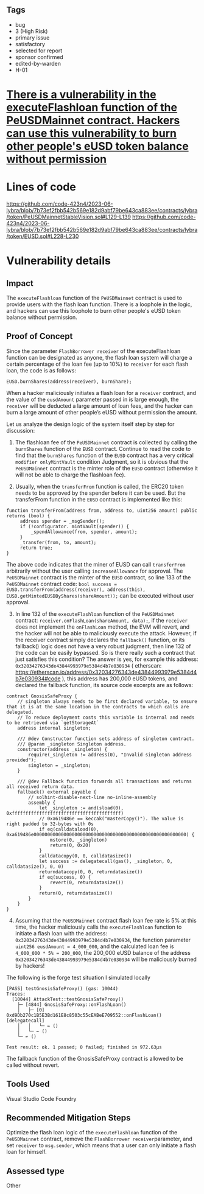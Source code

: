 ## Tags

- bug
- 3 (High Risk)
- primary issue
- satisfactory
- selected for report
- sponsor confirmed
- edited-by-warden
- H-01

# [There is a vulnerability in the executeFlashloan function of the PeUSDMainnet contract. Hackers can use this vulnerability to burn other people's eUSD token balance without permission](https://github.com/code-423n4/2023-06-lybra-findings/issues/769) 

# Lines of code

https://github.com/code-423n4/2023-06-lybra/blob/7b73ef2fbb542b569e182d9abf79be643ca883ee/contracts/lybra/token/PeUSDMainnetStableVision.sol#L129-L139
https://github.com/code-423n4/2023-06-lybra/blob/7b73ef2fbb542b569e182d9abf79be643ca883ee/contracts/lybra/token/EUSD.sol#L228-L230


# Vulnerability details

## Impact
The `executeFlashloan` function of the `PeUSDMainnet` contract is used to provide users with the flash loan function. There is a loophole in the logic, and hackers can use this loophole to burn other people's eUSD token balance without permission.

## Proof of Concept
Since the parameter `FlashBorrower receiver` of the executeFlashloan function can be designated as anyone, the flash loan system will charge a certain percentage of the loan fee (up to 10%) to `receiver` for each flash loan, the code is as follows:
```
EUSD.burnShares(address(receiver), burnShare);
```
When a hacker maliciously initiates a flash loan for a `receiver` contract, and the value of the `eusdAmount` parameter passed in is large enough, the `receiver` will be deducted a large amount of loan fees, and the hacker can burn a large amount of other people’s eUSD without permission the amount.

Let us analyze the design logic of the system itself step by step for discussion:
1. The flashloan fee of the `PeUSDMainnet` contract is collected by calling the `burnShares` function of the `EUSD` contract. Continue to read the code to find that the `burnShares` function of the `EUSD` contract has a very critical `modifier onlyMintVault` condition Judgment, so it is obvious that the `PeUSDMainnet` contract is the minter role of the `EUSD` contract (otherwise it will not be able to charge the flashloan fee).

2. Usually, when the `transferFrom` function is called, the ERC20 token needs to be approved by the spender before it can be used. But the transferFrom function in the `EUSD` contract is implemented like this:
```
function transferFrom(address from, address to, uint256 amount) public returns (bool) {
     address spender = _msgSender();
     if (!configurator. mintVault(spender)) {
         _spendAllowance(from, spender, amount);
     }
     _transfer(from, to, amount);
     return true;
}
```
The above code indicates that the miner of EUSD can call `transferFrom` arbitrarily without the user calling `increaseAllowance` for approval. The `PeUSDMainnet` contract is the minter of the `EUSD` contract, so line 133 of the `PeUSDMainnet` contract code:
`bool success = EUSD.transferFrom(address(receiver), address(this), EUSD.getMintedEUSDByShares(shareAmount));` can be executed without user approval.

3. In line 132 of the `executeFlashloan` function of the `PeUSDMainnet` contract: `receiver.onFlashLoan(shareAmount, data);`, if the `receiver` does not implement the `onFlashLoan` method, the EVM will revert, and the hacker will not be able to maliciously execute the attack. However, if the receiver contract simply declares the `fallback()` function, or its fallback() logic does not have a very robust judgment, then line 132 of the code can be easily bypassed. So is there really such a contract that just satisfies this condition? The answer is yes, for example this address: `0x32034276343de43844993979e5384d4b7e030934` ( etherscan: https://etherscan.io/address/0x32034276343de43844993979e5384d4b7e030934#code ), this address has 200,000 eUSD tokens, and declared the fallback function, its source code excerpts are as follows:

```solidity
contract GnosisSafeProxy {
    // singleton always needs to be first declared variable, to ensure that it is at the same location in the contracts to which calls are delegated.
    // To reduce deployment costs this variable is internal and needs to be retrieved via `getStorageAt`
    address internal singleton;

    /// @dev Constructor function sets address of singleton contract.
    /// @param _singleton Singleton address.
    constructor(address _singleton) {
        require(_singleton != address(0), "Invalid singleton address provided");
        singleton = _singleton;
    }

    /// @dev Fallback function forwards all transactions and returns all received return data.
    fallback() external payable {
        // solhint-disable-next-line no-inline-assembly
        assembly {
            let _singleton := and(sload(0), 0xffffffffffffffffffffffffffffffffffffffff)
            // 0xa619486e == keccak("masterCopy()"). The value is right padded to 32-bytes with 0s
            if eq(calldataload(0), 0xa619486e00000000000000000000000000000000000000000000000000000000) {
                mstore(0, _singleton)
                return(0, 0x20)
            }
            calldatacopy(0, 0, calldatasize())
            let success := delegatecall(gas(), _singleton, 0, calldatasize(), 0, 0)
            returndatacopy(0, 0, returndatasize())
            if eq(success, 0) {
                revert(0, returndatasize())
            }
            return(0, returndatasize())
        }
    }
}
```

4. Assuming that the `PeUSDMainnet` contract flash loan fee rate is 5% at this time, the hacker maliciously calls the `executeFlashloan` function to initiate a flash loan with the address: `0x32034276343de43844993979e5384d4b7e030934`, the function parameter `uint256 eusdAmount = 4_000_000`, and the calculated loan fee  is` 4_000_000 * 5% = 200_000`, the 200_000 eUSD balance of the address `0x32034276343de43844993979e5384d4b7e030934` will be maliciously burned by hackers!

The following is the forge test situation I simulated locally
```
[PASS] testGnosisSafeProxy() (gas: 10044)
Traces:
  [10044] AttackTest::testGnosisSafeProxy() 
    ├─ [4844] GnosisSafeProxy::onFlashLoan() 
    │   ├─ [0] 0xd9Db270c1B5E3Bd161E8c8503c55cEABeE709552::onFlashLoan() [delegatecall]
    │   │   └─ ← ()
    │   └─ ← ()
    └─ ← ()

Test result: ok. 1 passed; 0 failed; finished in 972.63µs
```
The fallback function of the GnosisSafeProxy contract is allowed to be called without revert.

## Tools Used

Visual Studio Code
Foundry 

## Recommended Mitigation Steps

Optimize the flash loan logic of the `executeFlashloan` function of the `PeUSDMainnet` contract, remove the `FlashBorrower receiver`parameter, and set `receiver` to `msg.sender`, which means that a user can only initiate a flash loan for himself.





## Assessed type

Other